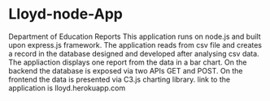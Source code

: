# Lloyd-node-App
Department of Education Reports
This application runs on node.js and built upon express.js framework.
The application reads from csv file and creates a record in the database designed and developed after analysing csv data. 
The appliaction displays one report from the data in a bar chart.
On the backend the database is exposed via two APIs GET and POST. 
On the frontend the data is presented via C3.js charting library. 
link to the application is lloyd.herokuapp.com
